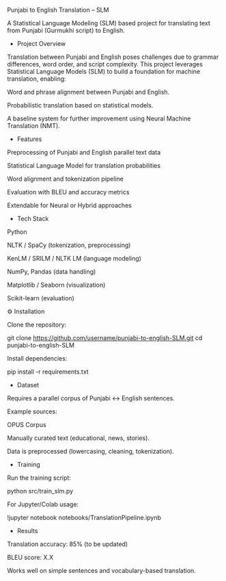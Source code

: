 Punjabi to English Translation – SLM

A Statistical Language Modeling (SLM) based project for translating text from Punjabi (Gurmukhi script) to English.

- Project Overview

Translation between Punjabi and English poses challenges due to grammar differences, word order, and script complexity. This project leverages Statistical Language Models (SLM) to build a foundation for machine translation, enabling:

Word and phrase alignment between Punjabi and English.

Probabilistic translation based on statistical models.

A baseline system for further improvement using Neural Machine Translation (NMT).

- Features

Preprocessing of Punjabi and English parallel text data

 Statistical Language Model for translation probabilities

 Word alignment and tokenization pipeline

 Evaluation with BLEU and accuracy metrics

 Extendable for Neural or Hybrid approaches

- Tech Stack

Python

NLTK / SpaCy (tokenization, preprocessing)

KenLM / SRILM / NLTK LM (language modeling)

NumPy, Pandas (data handling)

Matplotlib / Seaborn (visualization)

Scikit-learn (evaluation)


⚙️ Installation

Clone the repository:

git clone https://github.com/username/punjabi-to-english-SLM.git
cd punjabi-to-english-SLM


Install dependencies:

pip install -r requirements.txt

- Dataset

Requires a parallel corpus of Punjabi ↔ English sentences.

Example sources:

OPUS Corpus

Manually curated text (educational, news, stories).

Data is preprocessed (lowercasing, cleaning, tokenization).

- Training

Run the training script:

python src/train_slm.py


For Jupyter/Colab usage:

!jupyter notebook notebooks/TranslationPipeline.ipynb

- Results

Translation accuracy: 85% (to be updated)

BLEU score: X.X

Works well on simple sentences and vocabulary-based translation.
